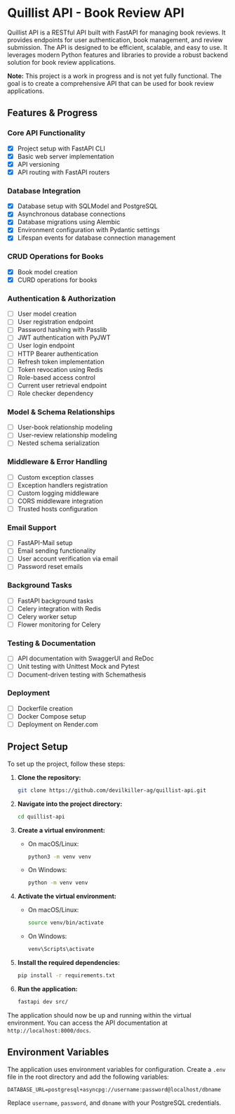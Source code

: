 # Quillist API - Book Review API
Quillist API is a RESTful API built with FastAPI for managing book reviews. It provides endpoints for user authentication, book management, and review submission. The API is designed to be efficient, scalable, and easy to use. It leverages modern Python features and libraries to provide a robust backend solution for book review applications. 

**Note:** This project is a work in progress and is not yet fully functional. The goal is to create a comprehensive API that can be used for book review applications.

## Features & Progress
### Core API Functionality

- [x] Project setup with FastAPI CLI
- [x] Basic web server implementation
- [x] API versioning
- [x] API routing with FastAPI routers

### Database Integration
- [x] Database setup with SQLModel and PostgreSQL
- [x] Asynchronous database connections
- [x] Database migrations using Alembic
- [x] Environment configuration with Pydantic settings
- [x] Lifespan events for database connection management

### CRUD Operations for Books
- [x] Book model creation
- [x] CURD operations for books

### Authentication & Authorization
- [ ] User model creation
- [ ] User registration endpoint
- [ ] Password hashing with Passlib
- [ ] JWT authentication with PyJWT
- [ ] User login endpoint
- [ ] HTTP Bearer authentication
- [ ] Refresh token implementation
- [ ] Token revocation using Redis
- [ ] Role-based access control
- [ ] Current user retrieval endpoint
- [ ] Role checker dependency

### Model & Schema Relationships
- [ ] User-book relationship modeling
- [ ] User-review relationship modeling
- [ ] Nested schema serialization

###  Middleware & Error Handling
- [ ] Custom exception classes
- [ ] Exception handlers registration
- [ ] Custom logging middleware
- [ ] CORS middleware integration
- [ ] Trusted hosts configuration

### Email Support
- [ ] FastAPI-Mail setup
- [ ] Email sending functionality
- [ ] User account verification via email
- [ ] Password reset emails

### Background Tasks
- [ ] FastAPI background tasks
- [ ] Celery integration with Redis
- [ ] Celery worker setup
- [ ] Flower monitoring for Celery

### Testing & Documentation
- [ ] API documentation with SwaggerUI and ReDoc
- [ ] Unit testing with Unittest Mock and Pytest
- [ ] Document-driven testing with Schemathesis

### Deployment
- [ ] Dockerfile creation
- [ ] Docker Compose setup
- [ ] Deployment on Render.com

## Project Setup
To set up the project, follow these steps:

1. **Clone the repository:**
    ```bash
    git clone https://github.com/devilkiller-ag/quillist-api.git
    ```

2. **Navigate into the project directory:**
    ```bash
    cd quillist-api
    ```

3. **Create a virtual environment:**
   - On macOS/Linux:
     ```bash
     python3 -m venv venv
     ```
   - On Windows:
     ```bash
     python -m venv venv
     ```

4. **Activate the virtual environment:**
   - On macOS/Linux:
     ```bash
     source venv/bin/activate
     ```
   - On Windows:
     ```bash
     venv\Scripts\activate
     ```

5. **Install the required dependencies:**
    ```bash
    pip install -r requirements.txt
    ```

6. **Run the application:**
    ```bash
    fastapi dev src/
    ```

The application should now be up and running within the virtual environment.
You can access the API documentation at `http://localhost:8000/docs`.

## Environment Variables
The application uses environment variables for configuration. Create a `.env` file in the root directory and add the following variables:

```env
DATABASE_URL=postgresql+asyncpg://username:password@localhost/dbname
```
Replace `username`, `password`, and `dbname` with your PostgreSQL credentials.
